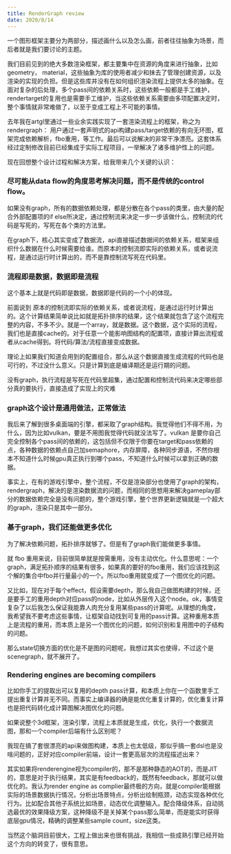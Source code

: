 ```yaml
---
title: RenderGraph review
date: 2020/8/14
---
```


一个图形框架主要分为两部分，描述画什么以及怎么画，前者往往抽象为场景，而后者就是我们要讨论的主题。

我们目前见到的绝大多数渲染框架，都主要集中在资源的角度来进行抽象，比如geometry， material，这些抽象为库的使用者减少和抹去了管理创建资源，以及渲染的实现的负担。但是这些库并没有在如何组织渲染流程上提供太多的抽象。在面对复杂的后处理，多个pass间的依赖关系时，这些依赖一般都是手工维护，rendertarget的复用也是需要手工维护，当这些依赖关系需要由多项配置决定时，整个事情就非常难做了，以至于变成工程上不可能的事情。

去年我在artgl里通过一些业余实践实现了一套渲染流程上的框架，称之为rendergraph： 用户通过一套声明式的api构建pass/target依赖的有向无环图，框架完成依赖解析，fbo重用，等工作。最后可以说解决的非常干净漂亮。这套体系经过定制修改目前已经集成于实际工程项目，一举解决了诸多维护性上的问题。

现在回想整个设计过程和解决方案，给我带来几个关键的认识：

### 尽可能从data flow的角度思考解决问题，而不是传统的control flow。

如果没有graph，所有的数据依赖处理，都是分散在各个pass的类里，由大量的配合外部配置项的if else所决定，通过控制流来决定一步一步该做什么，控制流的代码是写死的，写死在各个类的方法里。

在graph下，核心其实变成了数据流，api直接描述数据间的依赖关系，框架来组织什么数据在什么时候需要给谁。而原本的控制流即实际的依赖关系，或者说流程，是通过运行时计算出的，而不是靠控制流写死在代码里。

### 流程即是数据，数据即是流程

这个基本上就是代码即是数据，数据即是代码的一个小的体现。 

前面说到 原本的控制流即实际的依赖关系，或者说流程，是通过运行时计算出的。这个计算结果简单说比如就是拓扑排序的结果，这个结果就包含了这个流程完整的内容，不多不少。就是一个array，就是数据。这个数据，这个实际的流程，我们也是直接cache的。对于任意一个能影响图结构的配置项，直接计算出流程或者从cache得到。将代码/算法/流程直接变成数据。

理论上如果我们知道会用到的配置组合，那么从这个数据直接生成流程的代码也是可行的，不过没什么意义。只是计算到底是编译期还是运行期的问题。

没有graph，执行流程是写死在代码里超集，通过配置和控制流代码来决定哪些部分真的要执行，直接造成了实现上的灾难

### graph这个设计是通用做法，正常做法

我后来了解到很多桌面端的引擎，都采取了graph结构。我觉得他们不得不用，为什么，因为比如vulkan，要是不用图我觉得代码就没法写了。vulkan 是要你自己完全控制各个pass间的依赖的，这包括但不仅限于你要在target和pass依赖的点，各种数据的依赖点自己加semaphore，内存屏障，各种同步源语，不然你根本不知道什么时候gpu真正执行到哪个pass，不知道什么时候可以拿到正确的数据。

事实上，在有的游戏引擎中，整个流程，不仅是渲染部分也使用了graph的架构，rendergraph，解决的是渲染数据流的问题，而相同的思想用来解决gameplay部分的数据依赖完全是没有问题的，整个游戏引擎，整个世界更新逻辑就是一个超大的graph，渲染只是其中一部分。

### 基于graph，我们还能做更多优化

为了解决依赖问题，拓扑排序就够了。但是有了graph我们能做更多事情。

就 fbo 重用来说，目前很简单就是按需重用，没有主动优化。什么意思呢：一个graph，满足拓扑顺序的结果有很多，如果真的要好的fbo重用，我们应该找到这个解的集合中fbo并行量最小的一个。所以fbo重用就变成了一个图优化的问题。

又比如，现在对于每个effect，假设需要depth，那么我自己做图构建的时候，还是要手工的重用depth对应pass的node，比如从外层传入这个node。ok，事情变复杂了以后我怎么保证我能靠人肉充分复用某些pass的计算呢。从理想的角度，我希望我不要考虑这些事情，让框架自动找到可复用的pass计算。这种重用本质上是流程的重用，而本质上是另一个图优化的问题，如何识别和复用图中的子结构的问题。

那么state切换方面的优化是不是图的问题呢，我想过其实也使得，不过这个是scenegraph，就不展开了。

### Rendering engines are becoming compilers

比如你手工的提取出可以复用的depth pass计算，和本质上你在一个函数里手工提出重复计算并无不同。而事实上编译器的确是能优化重复计算的，优化重复计算也是把代码转化成计算图解决图优化的问题。

如果说整个3d框架，渲染引擎，流程上本质就是生成，优化，执行一个数据流图，那和一个compiler后端有什么区别呢？

我现在搞了套很漂亮的api来做图构建，本质上也太低级，那似乎搞一套dsl也是没啥问题的，正好对应compiler前端，设计一套更高层次的流程描述出来？

其实如果将renderengine视为compiler的，那不是那种静态的AOT的，而是JIT的，意思是对于执行结果，其实是有feedback的，既然有feedback，那就可以做优化的。我认为render engine as complier最终极的方向，就是compiler能根据实际的场景数据执行情况，分析出场景特点，分析出绘制瓶颈，动态实现各种优化行为。比如配合其他子系统比如场景，动态优化调整输入。配合降级体系，自动挑选最优的效果降级方案，这种降级不是关掉某个pass那么简单，而是能实时获得底层gpu情况，精确的调整某些sample count，size这类。

当然这个脑洞目前很大，工程上做出来也很有挑战，我相信一些成熟引擎已经开始这个方向的转变了，很有意思。